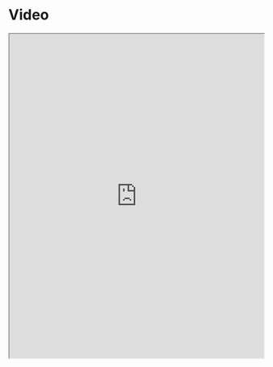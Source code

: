 # Video

<iframe src="https://drive.google.com/file/d/1eV__DAuWAm1m0B2pqukVj8NOqFa4bYiX/preview" width="100%" height="640" allow="autoplay"></iframe>
